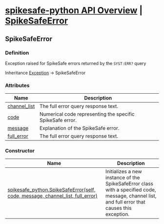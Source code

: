 # [spikesafe-python API Overview](/spikesafe_python_lib_docs/README.md) | [SpikeSafeError](/spikesafe_python_lib_docs/SpikeSafeError/README.md)

## SpikeSafeError

### Definition
Exception raised for SpikeSafe errors returned by the `SYST:ERR?` query

Inheritance [Exception](https://docs.python.org/3/library/exceptions.html#Exception) -> SpikeSafeError

### Attributes
| Name | Description |
| - | - |
| [channel_list](/spikesafe_python_lib_docs/SpikeSafeError/channel_list/README.md) | The full error query response text. |
| [code](/spikesafe_python_lib_docs/SpikeSafeError/code/README.md) | Numerical code representing the specific SpikeSafe error. |
| [message](/spikesafe_python_lib_docs/SpikeSafeError/message/README.md) | Explanation of the SpikeSafe error. |
| [full_error](/spikesafe_python_lib_docs/SpikeSafeError/full_error/README.md) | The full error query response text. |

### Constructor
| Name | Description |
| - | - |
| [spikesafe_python.SpikeSafeError(self, code, message, channel_list, full_error)](/spikesafe_python_lib_docs/SpikeSafeError/SpikeSafeError%20Constructors/README.md) | Initializes a new instance of the SpikeSafeError class with a specified code, message, channel list, and full error that causes this exception. |